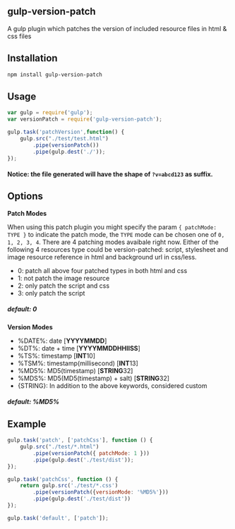 ## gulp-version-patch

A gulp plugin which patches the version of included resource files in html & css files

## Installation

```bash
npm install gulp-version-patch
```

## Usage

```js
var gulp = require('gulp');
var versionPatch = require('gulp-version-patch');

gulp.task('patchVersion',function() {
    gulp.src("./test/test.html")
        .pipe(versionPatch())
        .pipe(gulp.dest('./'));
});
```
#### Notice: the file generated will have the shape of `?v=abcd123` as suffix.

## Options

**Patch Modes**

When using this patch plugin you might specify the param `{ patchMode: TYPE }` to indicate the patch mode, the `TYPE` mode can be chosen one of `0, 1, 2, 3, 4`.
There are 4 patching modes avaibale right now. Either of the following 4 resources type could be version-patched: script, stylesheet and image resource reference in html and background url in css/less. 

- 0: patch all above four patched types in both html and css
- 1: not patch the image resource 
- 2: only patch the script and css
- 3: only patch the script

##### default: 0

**Version Modes**

- %DATE%: date [**YYYYMMDD**]
- %DT%: date + time [**YYYYMMDDHHIISS**]
- %TS%: timestamp [**INT**10]
- %TSM%: timestamp(millisecond) [**INT**13]
- %MD5%: MD5(timestamp) [**STRING**32]
- %MDS%: MD5(MD5(timestamp) + salt) [**STRING**32]
- {STRING}: In addition to the above keywords, considered custom

##### default: %MD5%

## Example

```js
gulp.task('patch', ['patchCss'], function () {
    gulp.src("./test/*.html")
        .pipe(versionPatch({ patchMode: 1 }))
        .pipe(gulp.dest('./test/dist'));
});

gulp.task('patchCss', function () {
    return gulp.src('./test/*.css')
        .pipe(versionPatch({versionMode: '%MD5%'}))
        .pipe(gulp.dest('./test/dist'))
});

gulp.task('default', ['patch']);
```


